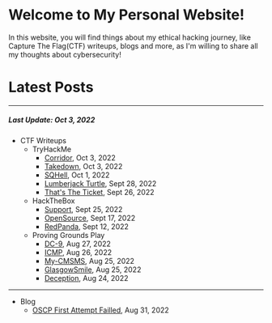 # Welcome to My Personal Website!

In this website, you will find things about my ethical hacking journey, like Capture The Flag(CTF) writeups, blogs and more, as I'm willing to share all my thoughts about cybersecurity!

# Latest Posts

* * *
##### Last Update: Oct 3, 2022

- CTF Writeups
	- TryHackMe
		- [Corridor](https://siunam321.github.io/ctf/tryhackme/Corridor/), Oct 3, 2022
		- [Takedown](https://siunam321.github.io/ctf/tryhackme/Takedown/), Oct 3, 2022
		- [SQHell](https://siunam321.github.io/ctf/tryhackme/SQHell/), Oct 1, 2022
		- [Lumberjack Turtle](https://siunam321.github.io/ctf/tryhackme/Lumberjack-Turtle/), Sept 28, 2022
		- [That's The Ticket](https://siunam321.github.io/ctf/tryhackme/Thats-The-Ticket/), Sept 26, 2022
	- HackTheBox
		- [Support](https://siunam321.github.io/ctf/hackthebox/Support/), Sept 25, 2022
		- [OpenSource](https://siunam321.github.io/ctf/hackthebox/OpenSource/), Sept 17, 2022
		- [RedPanda](https://siunam321.github.io/ctf/hackthebox/RedPanda/), Sept 12, 2022
	- Proving Grounds Play
		- [DC-9](https://siunam321.github.io/ctf/pgplay/DC-9/), Aug 27, 2022
		- [ICMP](https://siunam321.github.io/ctf/pgplay/ICMP/), Aug 26, 2022
		- [My-CMSMS](https://siunam321.github.io/ctf/pgplay/My-CMSMS/), Aug 25, 2022
		- [GlasgowSmile](https://siunam321.github.io/ctf/pgplay/GlasgowSmile/), Aug 25, 2022
		- [Deception](https://siunam321.github.io/ctf/pgplay/Deception/), Aug 24, 2022

* * *
- Blog
	- [OSCP First Attempt Failled](https://siunam321.github.io/blog/2022-08-31-OSCP-First-Attempt-Failled), Aug 31, 2022

